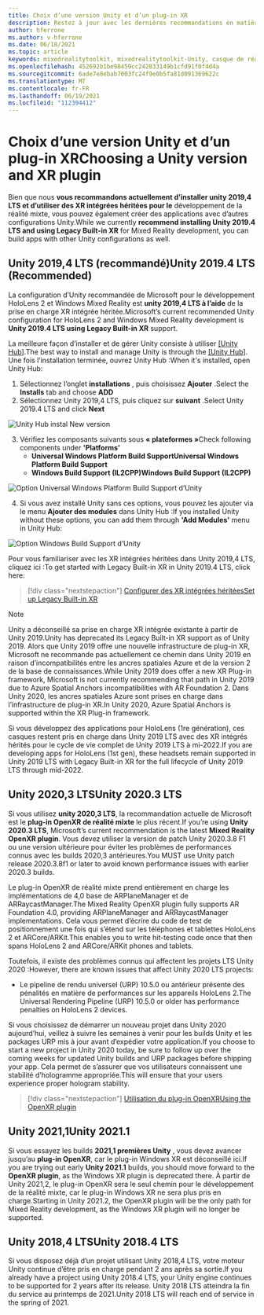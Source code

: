 ```yaml
---
title: Choix d’une version Unity et d’un plug-in XR
description: Restez à jour avec les dernières recommandations en matière de plug-in Unity et XR pour le développement d’applications HoloLens.
author: hferrone
ms.author: v-hferrone
ms.date: 06/18/2021
ms.topic: article
keywords: mixedrealitytoolkit, mixedrealitytoolkit-Unity, casque de réalité mixte, casque Windows Mixed Reality, casque de réalité virtuelle, Unity
ms.openlocfilehash: 452692b1be98459cc242833149b1cfd91f0f4d4a
ms.sourcegitcommit: 6ade7e8ebab7003fc24f9e0b5fa81d091369622c
ms.translationtype: MT
ms.contentlocale: fr-FR
ms.lasthandoff: 06/19/2021
ms.locfileid: "112394412"
---
```

# <a name="choosing-a-unity-version-and-xr-plugin"></a><span data-ttu-id="3f412-104">Choix d’une version Unity et d’un plug-in XR</span><span class="sxs-lookup"><span data-stu-id="3f412-104">Choosing a Unity version and XR plugin</span></span>

<span data-ttu-id="3f412-105">Bien que nous **vous recommandons actuellement d’installer unity 2019,4 LTS et d’utiliser des XR intégrées héritées pour le** développement de la réalité mixte, vous pouvez également créer des applications avec d’autres configurations Unity.</span><span class="sxs-lookup"><span data-stu-id="3f412-105">While we currently **recommend installing Unity 2019.4 LTS and using Legacy Built-in XR** for Mixed Reality development, you can build apps with other Unity configurations as well.</span></span>

## <a name="unity-20194-lts-recommended"></a><span data-ttu-id="3f412-106">Unity 2019,4 LTS (recommandé)</span><span class="sxs-lookup"><span data-stu-id="3f412-106">Unity 2019.4 LTS (Recommended)</span></span>

<span data-ttu-id="3f412-107">La configuration d’Unity recommandée de Microsoft pour le développement HoloLens 2 et Windows Mixed Reality est **unity 2019,4 LTS à l’aide** de la prise en charge XR intégrée héritée.</span><span class="sxs-lookup"><span data-stu-id="3f412-107">Microsoft’s current recommended Unity configuration for HoloLens 2 and Windows Mixed Reality development is **Unity 2019.4 LTS using Legacy Built-in XR** support.</span></span>

<span data-ttu-id="3f412-108">La meilleure façon d’installer et de gérer Unity consiste à utiliser <a href="https://unity3d.com/get-unity/download" target="_blank">[Unity Hub]</a>.</span><span class="sxs-lookup"><span data-stu-id="3f412-108">The best way to install and manage Unity is through the <a href="https://unity3d.com/get-unity/download" target="_blank">[Unity Hub]</a>.</span></span> <span data-ttu-id="3f412-109">Une fois l’installation terminée, ouvrez Unity Hub :</span><span class="sxs-lookup"><span data-stu-id="3f412-109">When it's installed, open Unity Hub:</span></span>

1. <span data-ttu-id="3f412-110">Sélectionnez l’onglet **installations** , puis choisissez **Ajouter** .</span><span class="sxs-lookup"><span data-stu-id="3f412-110">Select the **Installs** tab and choose **ADD**</span></span>
2. <span data-ttu-id="3f412-111">Sélectionnez Unity 2019,4 LTS, puis cliquez sur **suivant** .</span><span class="sxs-lookup"><span data-stu-id="3f412-111">Select Unity 2019.4 LTS and click **Next**</span></span>

![Unity Hub instal New version](images/unity-hub-img-2019.png)

3. <span data-ttu-id="3f412-113">Vérifiez les composants suivants sous **« plateformes »**</span><span class="sxs-lookup"><span data-stu-id="3f412-113">Check following components under **'Platforms'**</span></span>
    * <span data-ttu-id="3f412-114">**Universal Windows Platform Build Support**</span><span class="sxs-lookup"><span data-stu-id="3f412-114">**Universal Windows Platform Build Support**</span></span> 
    * <span data-ttu-id="3f412-115">**Windows Build Support (IL2CPP)**</span><span class="sxs-lookup"><span data-stu-id="3f412-115">**Windows Build Support (IL2CPP)**</span></span>

![Option Universal Windows Platform Build Support d’Unity](images/Unity_Install_Option_UWP_2019.png)

4. <span data-ttu-id="3f412-117">Si vous avez installé Unity sans ces options, vous pouvez les ajouter via le menu **Ajouter des modules** dans Unity Hub :</span><span class="sxs-lookup"><span data-stu-id="3f412-117">If you installed Unity without these options, you can add them through **'Add Modules'** menu in Unity Hub:</span></span>

![Option Windows Build Support d’Unity](images/Unity_Install_Option_UWP2_2019.png)

<span data-ttu-id="3f412-119">Pour vous familiariser avec les XR intégrées héritées dans Unity 2019,4 LTS, cliquez ici :</span><span class="sxs-lookup"><span data-stu-id="3f412-119">To get started with Legacy Built-in XR in Unity 2019.4 LTS, click here:</span></span>

> [!div class="nextstepaction"]
> [<span data-ttu-id="3f412-120">Configurer des XR intégrées héritées</span><span class="sxs-lookup"><span data-stu-id="3f412-120">Set up Legacy Built-in XR</span></span>](/windows/mixed-reality/develop/unity/xr-project-setup?tabs=legacy)

> [!NOTE]
> <span data-ttu-id="3f412-121">Unity a déconseillé sa prise en charge XR intégrée existante à partir de Unity 2019.</span><span class="sxs-lookup"><span data-stu-id="3f412-121">Unity has deprecated its Legacy Built-in XR support as of Unity 2019.</span></span>  <span data-ttu-id="3f412-122">Alors que Unity 2019 offre une nouvelle infrastructure de plug-in XR, Microsoft ne recommande pas actuellement ce chemin dans Unity 2019 en raison d’incompatibilités entre les ancres spatiales Azure et de la version 2 de la base de connaissances.</span><span class="sxs-lookup"><span data-stu-id="3f412-122">While Unity 2019 does offer a new XR Plug-in framework, Microsoft is not currently recommending that path in Unity 2019 due to Azure Spatial Anchors incompatibilities with AR Foundation 2.</span></span>  <span data-ttu-id="3f412-123">Dans Unity 2020, les ancres spatiales Azure sont prises en charge dans l’infrastructure de plug-in XR.</span><span class="sxs-lookup"><span data-stu-id="3f412-123">In Unity 2020, Azure Spatial Anchors is supported within the XR Plug-in framework.</span></span>

<span data-ttu-id="3f412-124">Si vous développez des applications pour HoloLens (1re génération), ces casques restent pris en charge dans Unity 2019 LTS avec des XR intégrés hérités pour le cycle de vie complet de Unity 2019 LTS à mi-2022.</span><span class="sxs-lookup"><span data-stu-id="3f412-124">If you are developing apps for HoloLens (1st gen), these headsets remain supported in Unity 2019 LTS with Legacy Built-in XR for the full lifecycle of Unity 2019 LTS through mid-2022.</span></span>

## <a name="unity-20203-lts"></a><span data-ttu-id="3f412-125">Unity 2020,3 LTS</span><span class="sxs-lookup"><span data-stu-id="3f412-125">Unity 2020.3 LTS</span></span> 

<span data-ttu-id="3f412-126">Si vous utilisez **unity 2020,3 LTS**, la recommandation actuelle de Microsoft est le **plug-in OpenXR de réalité mixte** le plus récent.</span><span class="sxs-lookup"><span data-stu-id="3f412-126">If you’re using **Unity 2020.3 LTS**, Microsoft’s current recommendation is the latest **Mixed Reality OpenXR plugin**.</span></span> <span data-ttu-id="3f412-127">Vous devez utiliser la version de patch Unity 2020.3.8 F1 ou une version ultérieure pour éviter les problèmes de performances connus avec les builds 2020,3 antérieures.</span><span class="sxs-lookup"><span data-stu-id="3f412-127">You MUST use Unity patch release 2020.3.8f1 or later to avoid known performance issues with earlier 2020.3 builds.</span></span>

<span data-ttu-id="3f412-128">Le plug-in OpenXR de réalité mixte prend entièrement en charge les implémentations de 4,0 base de ARPlaneManager et de ARRaycastManager.</span><span class="sxs-lookup"><span data-stu-id="3f412-128">The Mixed Reality OpenXR plugin fully supports AR Foundation 4.0, providing ARPlaneManager and ARRaycastManager implementations.</span></span> <span data-ttu-id="3f412-129">Cela vous permet d’écrire du code de test de positionnement une fois qui s’étend sur les téléphones et tablettes HoloLens 2 et ARCore/ARKit.</span><span class="sxs-lookup"><span data-stu-id="3f412-129">This enables you to write hit-testing code once that then spans HoloLens 2 and ARCore/ARKit phones and tablets.</span></span>

<span data-ttu-id="3f412-130">Toutefois, il existe des problèmes connus qui affectent les projets LTS Unity 2020 :</span><span class="sxs-lookup"><span data-stu-id="3f412-130">However, there are known issues that affect Unity 2020 LTS projects:</span></span>

* <span data-ttu-id="3f412-131">Le pipeline de rendu universel (URP) 10.5.0 ou antérieur présente des pénalités en matière de performances sur les appareils HoloLens 2.</span><span class="sxs-lookup"><span data-stu-id="3f412-131">The Universal Rendering Pipeline (URP) 10.5.0 or older has performance penalties on HoloLens 2 devices.</span></span>

<span data-ttu-id="3f412-132">Si vous choisissez de démarrer un nouveau projet dans Unity 2020 aujourd’hui, veillez à suivre les semaines à venir pour les builds Unity et les packages URP mis à jour avant d’expédier votre application.</span><span class="sxs-lookup"><span data-stu-id="3f412-132">If you choose to start a new project in Unity 2020 today, be sure to follow up over the coming weeks for updated Unity builds and URP packages before shipping your app.</span></span>  <span data-ttu-id="3f412-133">Cela permet de s’assurer que vos utilisateurs connaissent une stabilité d’hologramme appropriée.</span><span class="sxs-lookup"><span data-stu-id="3f412-133">This will ensure that your users experience proper hologram stability.</span></span>

> [!div class="nextstepaction"]
> [<span data-ttu-id="3f412-134">Utilisation du plug-in OpenXR</span><span class="sxs-lookup"><span data-stu-id="3f412-134">Using the OpenXR plugin</span></span>](/windows/mixed-reality/develop/unity/xr-project-setup?tabs=openxr)

## <a name="unity-20211"></a><span data-ttu-id="3f412-135">Unity 2021,1</span><span class="sxs-lookup"><span data-stu-id="3f412-135">Unity 2021.1</span></span>

<span data-ttu-id="3f412-136">Si vous essayez les builds **2021,1 premières Unity** , vous devez avancer jusqu’au **plug-in OpenXR**, car le plug-in Windows XR est déconseillé ici.</span><span class="sxs-lookup"><span data-stu-id="3f412-136">If you are trying out early **Unity 2021.1** builds, you should move forward to the **OpenXR plugin**, as the Windows XR plugin is deprecated there.</span></span>  <span data-ttu-id="3f412-137">À partir de Unity 2021,2, le plug-in OpenXR sera le seul chemin pour le développement de la réalité mixte, car le plug-in Windows XR ne sera plus pris en charge.</span><span class="sxs-lookup"><span data-stu-id="3f412-137">Starting in Unity 2021.2, the OpenXR plugin will be the only path for Mixed Reality development, as the Windows XR plugin will no longer be supported.</span></span>

## <a name="unity-20184-lts"></a><span data-ttu-id="3f412-138">Unity 2018,4 LTS</span><span class="sxs-lookup"><span data-stu-id="3f412-138">Unity 2018.4 LTS</span></span>

<span data-ttu-id="3f412-139">Si vous disposez déjà d’un projet utilisant Unity 2018,4 LTS, votre moteur Unity continue d’être pris en charge pendant 2 ans après sa sortie.</span><span class="sxs-lookup"><span data-stu-id="3f412-139">If you already have a project using Unity 2018.4 LTS, your Unity engine continues to be supported for 2 years after its release.</span></span>  <span data-ttu-id="3f412-140">Unity 2018 LTS atteindra la fin du service au printemps de 2021.</span><span class="sxs-lookup"><span data-stu-id="3f412-140">Unity 2018 LTS will reach end of service in the spring of 2021.</span></span>